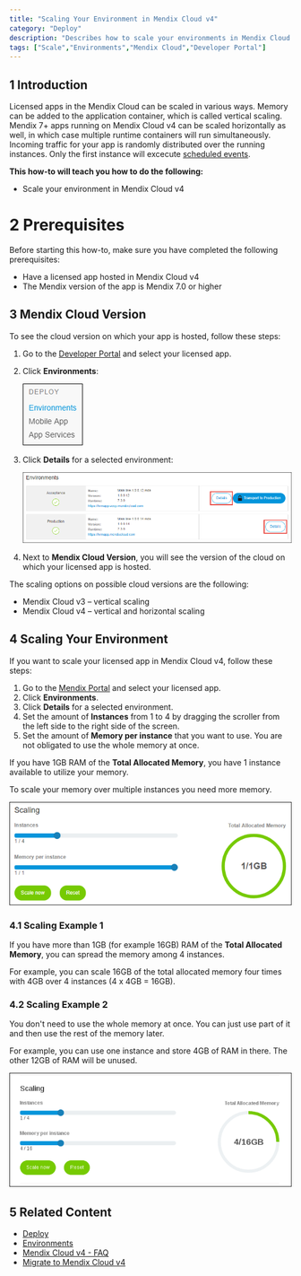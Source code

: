 ```yaml
---
title: "Scaling Your Environment in Mendix Cloud v4"
category: "Deploy"
description: "Describes how to scale your environments in Mendix Cloud v4."
tags: ["Scale","Environments","Mendix Cloud","Developer Portal"]
---
```


## 1 Introduction

Licensed apps in the Mendix Cloud can be scaled in various ways. Memory can be added to the application container, which is called vertical scaling. Mendix 7+ apps running on Mendix Cloud v4 can be scaled horizontally as well, in which case multiple runtime containers will run simultaneously. Incoming traffic for your app is randomly distributed over the running instances. Only the first instance will excecute [scheduled events](/refguide/scheduled-events).

**This how-to will teach you how to do the following:**

* Scale your environment in Mendix Cloud v4

# 2 Prerequisites

Before starting this how-to, make sure you have completed the following prerequisites:

* Have a licensed app hosted in Mendix Cloud v4
* The Mendix version of the app is Mendix 7.0 or higher

## 3 Mendix Cloud Version

To see the cloud version on which your app is hosted, follow these steps:

1. Go to the [Developer Portal](http://home.mendix.com) and select your licensed app.
2.  Click **Environments**:

    ![](attachments/deploy/deploy.png)

3.  Click **Details** for a selected environment:

    ![](attachments/deploy/environment-details.png)

4. Next to **Mendix Cloud Version**, you will see the version of the cloud on which your licensed app is hosted.

The scaling options on possible cloud versions are the following:

*   Mendix Cloud v3 – vertical scaling
*   Mendix Cloud v4 – vertical and horizontal scaling

## 4 Scaling Your Environment

If you want to scale your licensed app in Mendix Cloud v4, follow these steps:

1. Go to the [Mendix Portal](http://home.mendix.com) and select your licensed app.
2. Click **Environments**.
3. Click **Details** for a selected environment.
4. Set the amount of **Instances** from 1 to 4 by dragging the scroller from the left side to the right side of the screen.
5. Set the amount of **Memory per instance** that you want to use. You are not obligated to use the whole memory at once.

If you have 1GB RAM of the **Total Allocated Memory**, you have 1 instance available to utilize your memory. 

To scale your memory over multiple instances you need more memory.

![](attachments/deploy/scale.png) 

### 4.1 Scaling Example 1

If you have more than 1GB (for example 16GB) RAM of the **Total Allocated Memory**, you can spread the memory among 4 instances. 

For example, you can scale 16GB of the total allocated memory four times with 4GB over 4 instances (4 x 4GB = 16GB).

### 4.2 Scaling Example 2

You don't need to use the whole memory at once. You can just use part of it and then use the rest of the memory later.

For example, you can use one instance and store 4GB of RAM in there. The other 12GB of RAM will be unused.

![](attachments/deploy/scaling.png)

## 5 Related Content

* [Deploy](/developerportal/deploy)
* [Environments](/developerportal/deploy/environments)
* [Mendix Cloud v4 - FAQ](/howtogeneral/mendixcloud/mxcloudv4)
* [Migrate to Mendix Cloud v4](/developerportal/howto/migrating-to-v4)
